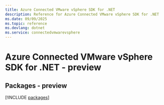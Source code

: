```yaml
---
title: Azure Connected VMware vSphere SDK for .NET
description: Reference for Azure Connected VMware vSphere SDK for .NET
ms.date: 09/09/2025
ms.topic: reference
ms.devlang: dotnet
ms.service: connectedvmwarevsphere
---
```

# Azure Connected VMware vSphere SDK for .NET - preview
## Packages - preview
[!INCLUDE [packages](connected-vmware-vsphere-index.md)]